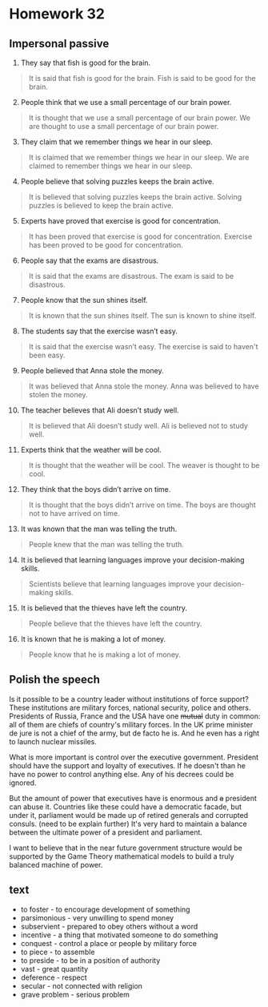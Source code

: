 # Homework 32

## Impersonal passive

1. They say that fish is good for the brain.
> It is said that fish is good for the brain.
> Fish is said to be good for the brain.
2. People think that we use a small percentage of our brain power.
> It is thought that we use a small percentage of our brain power.
> We are thought to use a small percentage of our brain power.
3. They claim that we remember things we hear in our sleep.
> It is claimed that we remember things we hear in our sleep.
> We are claimed to remember things we hear in our sleep.
4. People believe that solving puzzles keeps the brain active.
> It is believed that solving puzzles keeps the brain active.
> Solving puzzles is believed to keep the brain active.
5. Experts have proved that exercise is good for concentration.
> It has been proved that exercise is good for concentration.
> Exercise has been proved to be good for concentration.
6. People say that the exams are disastrous.
> It is said that the exams are disastrous.
> The exam is said to be disastrous.
7. People know that the sun shines itself.
> It is known that the sun shines itself.
> The sun is known to shine itself.
8. The students say that the exercise wasn’t easy.
> It is said that the exercise wasn’t easy.
> The exercise is said to haven't been easy.
9. People believed that Anna stole the money.
> It was believed that Anna stole the money.
> Anna was believed to have stolen the money.
10. The teacher believes that Ali doesn’t study well.
> It is believed that Ali doesn’t study well.
> Ali is believed not to study well.
11. Experts think that the weather will be cool.
> It is thought that the weather will be cool.
> The weaver is thought to be cool.
12. They think that the boys didn’t arrive on time.
> It is thought that the boys didn’t arrive on time.
> The boys are thought not to have arrived on time.
13. It was known that the man was telling the truth.
> People knew that the man was telling the truth.
14. It is believed that learning languages improve your decision-making skills.
> Scientists believe that learning languages improve your decision-making skills.
15. It is believed that the thieves have left the country.
> People believe that the thieves have left the country.
16. It is known that he is making a lot of money.
> People know that he is making a lot of money.


## Polish the speech

Is it possible to be a country leader without institutions of force support?
These institutions are military forces, national security, police and others.
Presidents of Russia, France and the USA have one ~~mutual~~ duty in common: all of them are chiefs of country's military forces.
In the UK prime minister de jure is not a chief of the army, but de facto he is. And he even has a right to launch nuclear missiles.

What is more important is control over the executive government.
President should have the support and loyalty of executives.
If he doesn't than he have no power to control anything else.
Any of his decrees could be ignored.

But the amount of power that executives have is enormous and ~~a~~ president can abuse it.
Countries like these could have a democratic facade, but under it, parliament would be made up of retired generals and corrupted consuls. (need to be explain further)
It's very hard to maintain a balance between the ultimate power of a president and parliament.

I want to believe that in the near future government structure would be supported by the Game Theory mathematical models to build a truly balanced machine of power.


## text

- to foster - to encourage development of something
- parsimonious - very unwilling to spend money
- subservient - prepared to obey others without a word
- incentive - a thing that motivated someone to do something
- conquest - control a place or people by military force
- to piece - to assemble
- to preside - to be in a position of authority
- vast - great quantity
- deference - respect
- secular - not connected with religion
- grave problem - serious problem